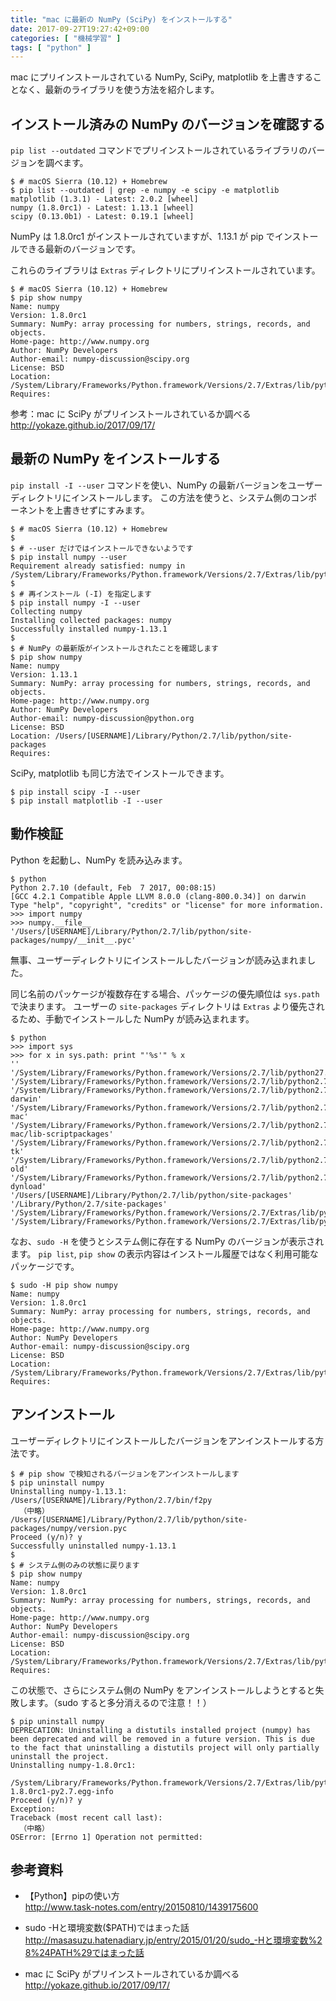 ```yaml
---
title: "mac に最新の NumPy (SciPy) をインストールする"
date: 2017-09-27T19:27:42+09:00
categories: [ "機械学習" ]
tags: [ "python" ]
---
```


mac にプリインストールされている NumPy, SciPy, matplotlib を上書きすることなく、最新のライブラリを使う方法を紹介します。

## インストール済みの NumPy のバージョンを確認する

```pip list --outdated``` コマンドでプリインストールされているライブラリのバージョンを調べます。

```shell
$ # macOS Sierra (10.12) + Homebrew
$ pip list --outdated | grep -e numpy -e scipy -e matplotlib
matplotlib (1.3.1) - Latest: 2.0.2 [wheel]
numpy (1.8.0rc1) - Latest: 1.13.1 [wheel]
scipy (0.13.0b1) - Latest: 0.19.1 [wheel]
```

NumPy は 1.8.0rc1 がインストールされていますが、1.13.1 が pip でインストールできる最新のバージョンです。

これらのライブラリは ```Extras``` ディレクトリにプリインストールされています。

```shell
$ # macOS Sierra (10.12) + Homebrew
$ pip show numpy
Name: numpy
Version: 1.8.0rc1
Summary: NumPy: array processing for numbers, strings, records, and objects.
Home-page: http://www.numpy.org
Author: NumPy Developers
Author-email: numpy-discussion@scipy.org
License: BSD
Location: /System/Library/Frameworks/Python.framework/Versions/2.7/Extras/lib/python
Requires:
```

参考：mac に SciPy がプリインストールされているか調べる<br />
<span style="word-break: break-all;">
http://yokaze.github.io/2017/09/17/
</span>

## 最新の NumPy をインストールする

```pip install -I --user``` コマンドを使い、NumPy の最新バージョンをユーザーディレクトリにインストールします。
この方法を使うと、システム側のコンポーネントを上書きせずにすみます。

```shell
$ # macOS Sierra (10.12) + Homebrew
$
$ # --user だけではインストールできないようです
$ pip install numpy --user
Requirement already satisfied: numpy in /System/Library/Frameworks/Python.framework/Versions/2.7/Extras/lib/python
$
$ # 再インストール (-I) を指定します
$ pip install numpy -I --user
Collecting numpy
Installing collected packages: numpy
Successfully installed numpy-1.13.1
$
$ # NumPy の最新版がインストールされたことを確認します
$ pip show numpy
Name: numpy
Version: 1.13.1
Summary: NumPy: array processing for numbers, strings, records, and objects.
Home-page: http://www.numpy.org
Author: NumPy Developers
Author-email: numpy-discussion@python.org
License: BSD
Location: /Users/[USERNAME]/Library/Python/2.7/lib/python/site-packages
Requires:
```

SciPy, matplotlib も同じ方法でインストールできます。

```shell
$ pip install scipy -I --user
$ pip install matplotlib -I --user
```

## 動作検証

Python を起動し、NumPy を読み込みます。

```shell
$ python
Python 2.7.10 (default, Feb  7 2017, 00:08:15)
[GCC 4.2.1 Compatible Apple LLVM 8.0.0 (clang-800.0.34)] on darwin
Type "help", "copyright", "credits" or "license" for more information.
>>> import numpy
>>> numpy.__file__
'/Users/[USERNAME]/Library/Python/2.7/lib/python/site-packages/numpy/__init__.pyc'
```

無事、ユーザーディレクトリにインストールしたバージョンが読み込まれました。

同じ名前のパッケージが複数存在する場合、パッケージの優先順位は ```sys.path``` で決まります。
ユーザーの ```site-packages``` ディレクトリは ```Extras``` より優先されるため、手動でインストールした NumPy が読み込まれます。

```shell
$ python
>>> import sys
>>> for x in sys.path: print "'%s'" % x
''
'/System/Library/Frameworks/Python.framework/Versions/2.7/lib/python27.zip'
'/System/Library/Frameworks/Python.framework/Versions/2.7/lib/python2.7'
'/System/Library/Frameworks/Python.framework/Versions/2.7/lib/python2.7/plat-darwin'
'/System/Library/Frameworks/Python.framework/Versions/2.7/lib/python2.7/plat-mac'
'/System/Library/Frameworks/Python.framework/Versions/2.7/lib/python2.7/plat-mac/lib-scriptpackages'
'/System/Library/Frameworks/Python.framework/Versions/2.7/lib/python2.7/lib-tk'
'/System/Library/Frameworks/Python.framework/Versions/2.7/lib/python2.7/lib-old'
'/System/Library/Frameworks/Python.framework/Versions/2.7/lib/python2.7/lib-dynload'
'/Users/[USERNAME]/Library/Python/2.7/lib/python/site-packages'
'/Library/Python/2.7/site-packages'
'/System/Library/Frameworks/Python.framework/Versions/2.7/Extras/lib/python'
'/System/Library/Frameworks/Python.framework/Versions/2.7/Extras/lib/python/PyObjC'
```

なお、```sudo -H``` を使うとシステム側に存在する NumPy のバージョンが表示されます。
```pip list```, ```pip show``` の表示内容はインストール履歴ではなく利用可能なパッケージです。

```shell
$ sudo -H pip show numpy
Name: numpy
Version: 1.8.0rc1
Summary: NumPy: array processing for numbers, strings, records, and objects.
Home-page: http://www.numpy.org
Author: NumPy Developers
Author-email: numpy-discussion@scipy.org
License: BSD
Location: /System/Library/Frameworks/Python.framework/Versions/2.7/Extras/lib/python
Requires:
```

## アンインストール

ユーザーディレクトリにインストールしたバージョンをアンインストールする方法です。

```shell
$ # pip show で検知されるバージョンをアンインストールします
$ pip uninstall numpy
Uninstalling numpy-1.13.1:
/Users/[USERNAME]/Library/Python/2.7/bin/f2py
  （中略）
/Users/[USERNAME]/Library/Python/2.7/lib/python/site-packages/numpy/version.pyc
Proceed (y/n)? y
Successfully uninstalled numpy-1.13.1
$
$ # システム側のみの状態に戻ります
$ pip show numpy
Name: numpy
Version: 1.8.0rc1
Summary: NumPy: array processing for numbers, strings, records, and objects.
Home-page: http://www.numpy.org
Author: NumPy Developers
Author-email: numpy-discussion@scipy.org
License: BSD
Location: /System/Library/Frameworks/Python.framework/Versions/2.7/Extras/lib/python
Requires:
```

この状態で、さらにシステム側の NumPy をアンインストールしようとすると失敗します。（sudo すると多分消えるので注意！！）

```shell
$ pip uninstall numpy
DEPRECATION: Uninstalling a distutils installed project (numpy) has been deprecated and will be removed in a future version. This is due to the fact that uninstalling a distutils project will only partially uninstall the project.
Uninstalling numpy-1.8.0rc1:
  /System/Library/Frameworks/Python.framework/Versions/2.7/Extras/lib/python/numpy-1.8.0rc1-py2.7.egg-info
Proceed (y/n)? y
Exception:
Traceback (most recent call last):
  （中略）
OSError: [Errno 1] Operation not permitted:
```

## 参考資料
- 【Python】pipの使い方<br />
  <span style="word-break: break-all;">
  http://www.task-notes.com/entry/20150810/1439175600
  </span>

- sudo -Hと環境変数($PATH)ではまった話<br />
  <span style="word-break: break-all;">
  http://masasuzu.hatenadiary.jp/entry/2015/01/20/sudo_-Hと環境変数%28%24PATH%29ではまった話
  </span>

- mac に SciPy がプリインストールされているか調べる<br />
  <span style="word-break: break-all;">
  http://yokaze.github.io/2017/09/17/
  </span>

